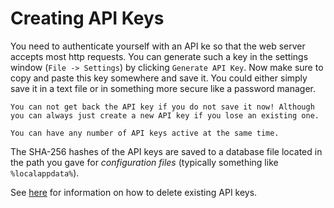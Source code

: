 # Creating API Keys

You need to authenticate yourself with an API ke so that the web server accepts most http requests. You can generate such a key in the settings window (`File -> Settings`) by clicking `Generate API Key`. Now make sure to copy and paste this key somewhere and save it. You could either simply save it in a text file or in something more secure like a password manager.

```{attention}
You can not get back the API key if you do not save it now! Although you can always just create a new API key if you lose an existing one.
```

```{info}
You can have any number of API keys active at the same time.
```

The SHA-256 hashes of the API keys are saved to a database file located in the path you gave for *configuration files* (typically something like `%localappdata%`).

See [here](Deleting_API_Keys.md) for information on how to delete existing API keys.